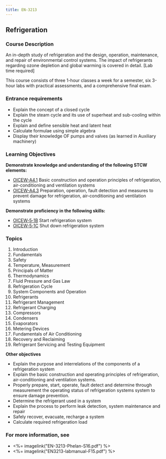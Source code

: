 ```yaml
---
title: EN-3213
---
```


## Refrigeration 

### Course Description

An in-depth study of refrigeration and the design, operation, maintenance, and repair of environmental control systems. The impact of refrigerants regarding ozone depletion and global warming is covered in detail. [Lab time required]

This course consists of three 1-hour classes a week for a semester, six 3-hour labs  with practical assessments, and a comprehensive final exam.

### Entrance requirements

* Explain the concept of a closed cycle
* Explain the steam cycle and its use of superheat and sub-cooling within the cycle
* Explain and define sensible heat and latent heat
* Calculate formulae using simple algebra
* Display their knowledge OF pumps and valves (as learned in Auxiliary machinery)


### Learning Objectives

**Demonstrate knowledge and understanding of the following STCW elements:**

* [OICEW-A4.1](31#OICEW-A4\.1) Basic construction and operation principles of refrigeration, air-conditioning and ventilation systems
* [OICEW-A4.3](31#OICEW-A4\.3) Preparation, operation, fault detection and measures to prevent damage for refrigeration, air-conditioning and ventilation systems

**Demonstrate proficiency in the following skills:**

* [OICEW‑5‑1B](OICEW-5-1B) Start refrigeration system
* [OICEW‑5‑1C](OICEW-5-1C) Shut down refrigeration system

### Topics

1. Introduction
2. Fundamentals
3. Safety
4. Temperature, Measurement
5. Principals of Matter
6. Thermodynamics
7. Fluid Pressure and Gas Law
8. Refrigeration Cycle
9. System Components and Operation
10. Refrigerants
11. Refrigerant Management
12. Refrigerant Charging
13. Compressors
14. Condensers
15. Evaporators
16. Metering Devices
17. Fundamentals of Air Conditioning
19. Recovery and Reclaiming
21. Refrigerant Servicing and Testing Equipment



**Other objectives**



* Explain the purpose and interrelations of the components of a refrigeration system
* Explain the basic construction and operating principles of refrigeration, air-conditioning and ventilation systems.
* Properly prepare, start, operate, fault detect and determine through measurement the operating status of  refrigeration systems system to ensure damage prevention.
* Determine the refrigerant used in a system
* Explain the process to perform leak detection, system maintenance and repair
* Safely recover, evacuate, recharge a system
* Calculate required refrigeration load


### For more information, see 

* <%= imagelink("EN-3213-Phelan-S16.pdf") %> 
* <%= imagelink("EN3213-labmanual-F15.pdf") %> 




